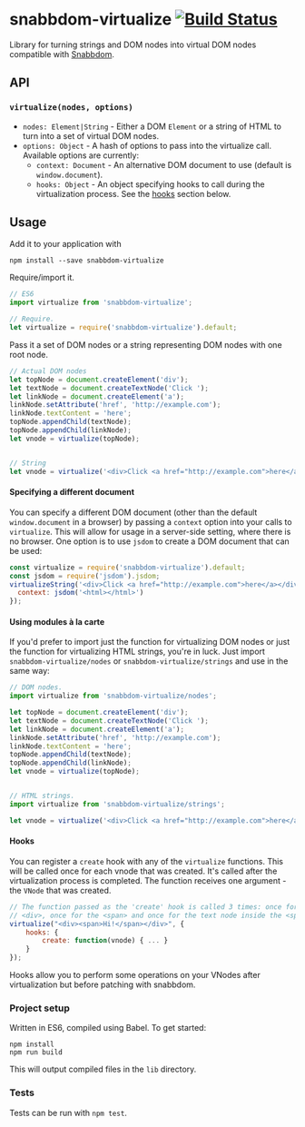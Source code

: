 # snabbdom-virtualize [![Build Status](https://travis-ci.org/appcues/snabbdom-virtualize.svg?branch=master)](https://travis-ci.org/appcues/snabbdom-virtualize)

Library for turning strings and DOM nodes into virtual DOM nodes compatible with [Snabbdom](https://github.com/paldepind/snabbdom).

## API

### `virtualize(nodes, options)`
* `nodes: Element|String` - Either a DOM `Element` or a string of HTML to turn into a set of virtual DOM nodes.
* `options: Object` - A hash of options to pass into the virtualize call. Available options are currently:
  * `context: Document` - An alternative DOM document to use (default is `window.document`).
  * `hooks: Object` -  An object specifying hooks to call during the virtualization process. See the [hooks](#hooks) section below.

## Usage

Add it to your application with

```
npm install --save snabbdom-virtualize
```

Require/import it.
```javascript
// ES6
import virtualize from 'snabbdom-virtualize';

// Require.
let virtualize = require('snabbdom-virtualize').default;
```

Pass it a set of DOM nodes or a string representing DOM nodes with one root node.

```javascript
// Actual DOM nodes
let topNode = document.createElement('div');
let textNode = document.createTextNode('Click ');
let linkNode = document.createElement('a');
linkNode.setAttribute('href', 'http://example.com');
linkNode.textContent = 'here';
topNode.appendChild(textNode);
topNode.appendChild(linkNode);
let vnode = virtualize(topNode);


// String
let vnode = virtualize('<div>Click <a href="http://example.com">here</a></div>');
```

#### Specifying a different document

You can specify a different DOM document (other than the default `window.document` in a browser) by passing a `context` option into your calls to `virtualize`. This will allow for usage in a server-side setting, where there is no browser. One option is to use `jsdom` to create a DOM document that can be used:

```javascript
const virtualize = require('snabbdom-virtualize').default;
const jsdom = require('jsdom').jsdom;
virtualizeString('<div>Click <a href="http://example.com">here</a></div>', {
  context: jsdom('<html></html>')
});
```

#### Using modules à la carte

If you'd prefer to import just the function for virtualizing DOM nodes or just
the function for virtualizing HTML strings, you're in luck. Just import
`snabbdom-virtualize/nodes` or `snabbdom-virtualize/strings` and use in the
same way:

```javascript
// DOM nodes.
import virtualize from 'snabbdom-virtualize/nodes';

let topNode = document.createElement('div');
let textNode = document.createTextNode('Click ');
let linkNode = document.createElement('a');
linkNode.setAttribute('href', 'http://example.com');
linkNode.textContent = 'here';
topNode.appendChild(textNode);
topNode.appendChild(linkNode);
let vnode = virtualize(topNode);


// HTML strings.
import virtualize from 'snabbdom-virtualize/strings';

let vnode = virtualize('<div>Click <a href="http://example.com">here</a></div>');

```

#### Hooks

You can register a `create` hook with any of the `virtualize` functions. This will be called once for each vnode that was created. It's called after the virtualization process is completed. The function receives one argument - the `VNode` that was created.

```javascript
// The function passed as the 'create' hook is called 3 times: once for the
// <div>, once for the <span> and once for the text node inside the <span>.
virtualize("<div><span>Hi!</span></div>", {
    hooks: {
        create: function(vnode) { ... }
    }
});
```

Hooks allow you to perform some operations on your VNodes after virtualization but before patching with snabbdom.

### Project setup

Written in ES6, compiled using Babel. To get started:

```
npm install
npm run build
```

This will output compiled files in the `lib` directory.

### Tests

Tests can be run with `npm test`.
